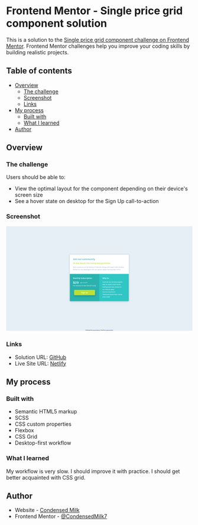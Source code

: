 # Frontend Mentor - Single price grid component solution

This is a solution to the [Single price grid component challenge on Frontend Mentor](https://www.frontendmentor.io/challenges/single-price-grid-component-5ce41129d0ff452fec5abbbc). Frontend Mentor challenges help you improve your coding skills by building realistic projects.

## Table of contents

- [Overview](#overview)
  - [The challenge](#the-challenge)
  - [Screenshot](#screenshot)
  - [Links](#links)
- [My process](#my-process)
  - [Built with](#built-with)
  - [What I learned](#what-i-learned)
- [Author](#author)

## Overview

### The challenge

Users should be able to:

- View the optimal layout for the component depending on their device's screen size
- See a hover state on desktop for the Sign Up call-to-action

### Screenshot

![](./screenshots/scr-dsk.png)

### Links

- Solution URL: [GitHub](https://github.com/CondensedMilk7/single-price-grid-component)
- Live Site URL: [Netlify](https://your-live-site-url.com)

## My process

### Built with

- Semantic HTML5 markup
- SCSS
- CSS custom properties
- Flexbox
- CSS Grid
- Desktop-first workflow

### What I learned

My workflow is very slow. I should improve it with practice. I should get better acquainted with CSS grid.

## Author

- Website - [Condensed Milk](https://github.com/CondensedMilk7/)
- Frontend Mentor - [@CondensedMilk7](https://www.frontendmentor.io/profile/CondensedMilk7)
